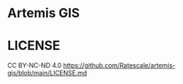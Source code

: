 # Artemis GIS


# LICENSE
CC BY-NC-ND 4.0
https://github.com/Ratescale/artemis-gis/blob/main/LICENSE.md
